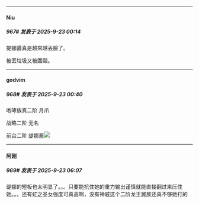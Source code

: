 ﻿
*****

####  Niu  
##### 967#       发表于 2025-9-23 00:14

提娜醬真是越來越丟臉了。

被丟垃圾又被圍毆。

*****

####  godvim  
##### 968#       发表于 2025-9-23 00:40

咆哮族真二阶 月爪

战略二阶 无名

前台二阶 缇娜酱<img src="https://static.stage1st.com/image/smiley/face2017/066.png" referrerpolicy="no-referrer">

*****

####  阿刚  
##### 969#       发表于 2025-9-23 06:07

缇娜的短板也太明显了。。。只要能抗住她的重力输出谨慎就能直接翻过来压住她。。。还有虹之圣女强度可真高啊，没有神威这个二阶龙王翼族还真不够她打的

